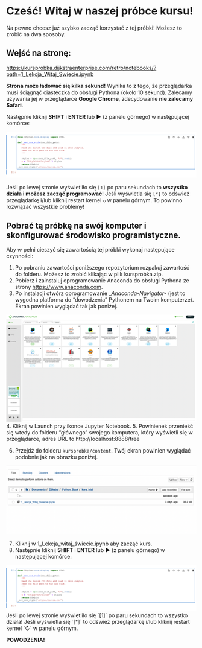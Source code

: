 # Cześć! Witaj w naszej próbce  kursu!

Na pewno chcesz już szybko zacząć korzystać z tej próbki! Możesz to zrobić na dwa sposoby.

## Wejść na stronę: 
https://kursprobka.dijkstraenterprise.com/retro/notebooks/?path=1_Lekcja_Witaj_Swiecie.ipynb

__Strona może ładować się kilka sekund!__ Wynika to z tego, że przeglądarka musi ściągnąć ciasteczka do obsługi Pythona (około 10 sekund). Zalecamy używania jej w przeglądarce __Google Chrome__, zdecydowanie __nie zalecamy Safari__.

Następnie kliknij __SHIFT__ i __ENTER__ lub ▶️ (z panelu górnego) w następującej komórce:

<img src="images/html.jpg">

Jeśli po lewej stronie wyświetliło się `[1]` po paru sekundach to __wszystko działa i możesz zacząć programować__! Jeśli wyświetla się `[*]` to odśwież przeglądarkę i/lub kliknij restart kernel `↻` w panelu górnym. To powinno rozwiązać wszystkie problemy!

## Pobrać tą próbkę na swój komputer i skonfigurować środowisko programistyczne.

Aby w pełni cieszyć się zawartością tej próbki wykonaj następujące czynności:

1.	Po pobraniu zawartości poniższego repozytorium rozpakuj zawartość do folderu. Możesz to zrobić klikając w plik kursprobka.zip.
2.	Pobierz i zainstaluj oprogramowanie Anaconda do obsługi Pythona ze strony https://www.anaconda.com.
3.	Po instalacji otwórz oprogramowanie __Anaconda-Navigator_- (jest to wygodna platforma do “dowodzenia” Pythonem na Twoim komputerze). Ekran powinien wyglądać tak jak poniżej. 

<img src ="images/Anaconda.jpg">
4.	Kliknij w Launch przy ikonce Jupyter Notebook.
5.	Powinieneś przenieść się wtedy do folderu “głównego” swojego komputera, który wyświetli się w przeglądarce, adres URL to http://localhost:8888/tree

6.	Przejdź do folderu `kursprobka/content`. Twój ekran powinien wyglądać podobnie jak na obrazku poniżej.

<img src="images/Anaconda2.png">

7. Kliknij w 1_Lekcja_witaj_świecie.ipynb aby zacząć kurs. 
8. Następnie kliknij __SHIFT__ i __ENTER__ lub ▶️ (z panelu górnego) w następującej komórce:

<img src="images/html.jpg">
Jeśli po lewej stronie wyświetliło się `[1]` po paru sekundach to wszystko działa! Jeśli wyświetla się `[*]` to odśwież przeglądarkę i/lub kliknij restart kernel `↻` w panelu górnym.

__POWODZENIA!__ 
